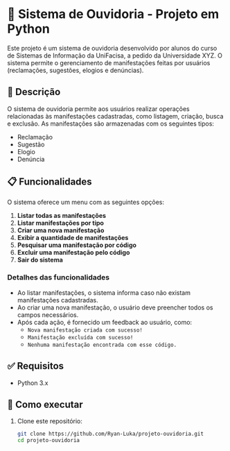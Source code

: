 # 📣 Sistema de Ouvidoria - Projeto em Python

Este projeto é um sistema de ouvidoria desenvolvido por alunos do curso de Sistemas de Informação da UniFacisa, a pedido da Universidade XYZ. O sistema permite o gerenciamento de manifestações feitas por usuários (reclamações, sugestões, elogios e denúncias).

## 📝 Descrição

O sistema de ouvidoria permite aos usuários realizar operações relacionadas às manifestações cadastradas, como listagem, criação, busca e exclusão. As manifestações são armazenadas com os seguintes tipos:

- Reclamação
- Sugestão
- Elogio
- Denúncia

## 📋 Funcionalidades

O sistema oferece um menu com as seguintes opções:

1. **Listar todas as manifestações**  
2. **Listar manifestações por tipo**  
3. **Criar uma nova manifestação**  
4. **Exibir a quantidade de manifestações**  
5. **Pesquisar uma manifestação por código**  
6. **Excluir uma manifestação pelo código**  
7. **Sair do sistema**  

### Detalhes das funcionalidades

- Ao listar manifestações, o sistema informa caso não existam manifestações cadastradas.
- Ao criar uma nova manifestação, o usuário deve preencher todos os campos necessários.
- Após cada ação, é fornecido um feedback ao usuário, como:
  - `Nova manifestação criada com sucesso!`
  - `Manifestação excluída com sucesso!`
  - `Nenhuma manifestação encontrada com esse código.`

## ✅ Requisitos

- Python 3.x

## 🚀 Como executar

1. Clone este repositório:
   ```bash
   git clone https://github.com/Ryan-Luka/projeto-ouvidoria.git
   cd projeto-ouvidoria
